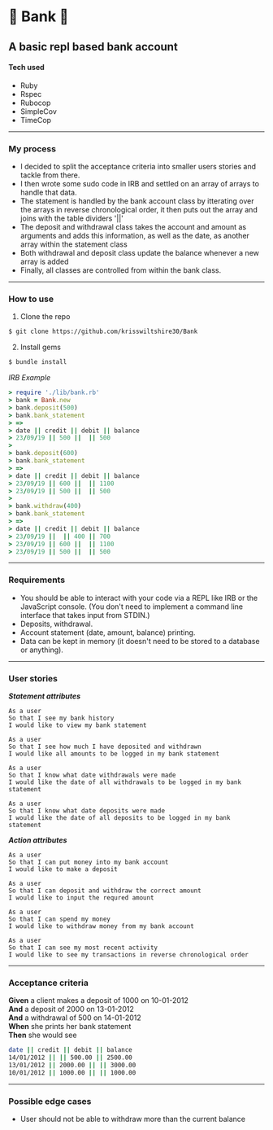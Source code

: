 # :bank: Bank :bank:
A basic repl based bank account
-----
#### Tech used
- Ruby
- Rspec
- Rubocop
- SimpleCov
- TimeCop
-----
### My process
- I decided to split the acceptance criteria into smaller users stories and tackle from there. 
- I then wrote some sudo code in IRB and settled on an array of arrays to handle that data.
- The statement is handled by the bank account class by itterating over the arrays in reverse chronological order, it then puts out the array and joins with the table dividers '||'
- The deposit and withdrawal class takes the account and amount as arguments and adds this information, as well as the date, as another array within the statement class
- Both withdrawal and deposit class update the balance whenever a new array is added
- Finally, all classes are controlled from within the bank class. 
-----
### How to use
1. Clone the repo
```bash
$ git clone https://github.com/krisswiltshire30/Bank
```
2. Install gems
```bash
$ bundle install
```

*IRB Example*
```ruby
> require './lib/bank.rb'
> bank = Bank.new
> bank.deposit(500)
> bank.bank_statement
> =>
> date || credit || debit || balance
> 23/09/19 || 500 ||  || 500
>
> bank.deposit(600)
> bank.bank_statement
> =>
> date || credit || debit || balance
> 23/09/19 || 600 ||  || 1100
> 23/09/19 || 500 ||  || 500
>
> bank.withdraw(400)
> bank.bank_statement
> =>
> date || credit || debit || balance
> 23/09/19 ||  || 400 || 700
> 23/09/19 || 600 ||  || 1100
> 23/09/19 || 500 ||  || 500
```

---
### Requirements

* You should be able to interact with your code via a REPL like IRB or the JavaScript console.  (You don't need to implement a command line interface that takes input from STDIN.)
* Deposits, withdrawal.
* Account statement (date, amount, balance) printing.
* Data can be kept in memory (it doesn't need to be stored to a database or anything).

---
### User stories
_**Statement attributes**_
```
As a user
So that I see my bank history
I would like to view my bank statement
```
```
As a user
So that I see how much I have deposited and withdrawn
I would like all amounts to be logged in my bank statement
```
```
As a user
So that I know what date withdrawals were made
I would like the date of all withdrawals to be logged in my bank statement
```
```
As a user
So that I know what date deposits were made
I would like the date of all deposits to be logged in my bank statement
```
_**Action attributes**_
```
As a user
So that I can put money into my bank account
I would like to make a deposit
```
```
As a user
So that I can deposit and withdraw the correct amount
I would like to input the requred amount
```
```
As a user
So that I can spend my money
I would like to withdraw money from my bank account
```
```
As a user
So that I can see my most recent activity
I would like to see my transactions in reverse chronological order
```
---
### Acceptance criteria

**Given** a client makes a deposit of 1000 on 10-01-2012  
**And** a deposit of 2000 on 13-01-2012  
**And** a withdrawal of 500 on 14-01-2012  
**When** she prints her bank statement  
**Then** she would see

```bash
date || credit || debit || balance
14/01/2012 || || 500.00 || 2500.00
13/01/2012 || 2000.00 || || 3000.00
10/01/2012 || 1000.00 || || 1000.00
```
---
### Possible edge cases

- User should not be able to withdraw more than the current balance
